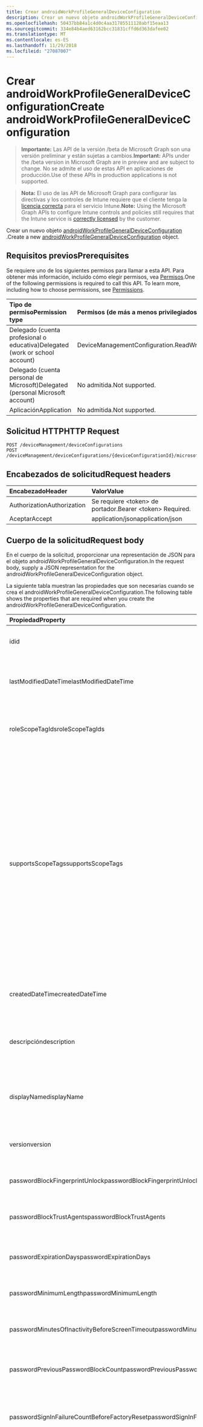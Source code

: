 ```yaml
---
title: Crear androidWorkProfileGeneralDeviceConfiguration
description: Crear un nuevo objeto androidWorkProfileGeneralDeviceConfiguration.
ms.openlocfilehash: 50437bb84a1c4d0c4aa31785511128abf15eaa13
ms.sourcegitcommit: 334e84b4aed63162bcc31831cffd6d363dafee02
ms.translationtype: MT
ms.contentlocale: es-ES
ms.lasthandoff: 11/29/2018
ms.locfileid: "27087007"
---
```

# <a name="create-androidworkprofilegeneraldeviceconfiguration"></a><span data-ttu-id="88ee2-103">Crear androidWorkProfileGeneralDeviceConfiguration</span><span class="sxs-lookup"><span data-stu-id="88ee2-103">Create androidWorkProfileGeneralDeviceConfiguration</span></span>

> <span data-ttu-id="88ee2-104">**Importante:** Las API de la versión /beta de Microsoft Graph son una versión preliminar y están sujetas a cambios.</span><span class="sxs-lookup"><span data-stu-id="88ee2-104">**Important:** APIs under the /beta version in Microsoft Graph are in preview and are subject to change.</span></span> <span data-ttu-id="88ee2-105">No se admite el uso de estas API en aplicaciones de producción.</span><span class="sxs-lookup"><span data-stu-id="88ee2-105">Use of these APIs in production applications is not supported.</span></span>

> <span data-ttu-id="88ee2-106">**Nota:** El uso de las API de Microsoft Graph para configurar las directivas y los controles de Intune requiere que el cliente tenga la [licencia correcta](https://go.microsoft.com/fwlink/?linkid=839381) para el servicio Intune.</span><span class="sxs-lookup"><span data-stu-id="88ee2-106">**Note:** Using the Microsoft Graph APIs to configure Intune controls and policies still requires that the Intune service is [correctly licensed](https://go.microsoft.com/fwlink/?linkid=839381) by the customer.</span></span>

<span data-ttu-id="88ee2-107">Crear un nuevo objeto [androidWorkProfileGeneralDeviceConfiguration](../resources/intune-deviceconfig-androidworkprofilegeneraldeviceconfiguration.md) .</span><span class="sxs-lookup"><span data-stu-id="88ee2-107">Create a new [androidWorkProfileGeneralDeviceConfiguration](../resources/intune-deviceconfig-androidworkprofilegeneraldeviceconfiguration.md) object.</span></span>
## <a name="prerequisites"></a><span data-ttu-id="88ee2-108">Requisitos previos</span><span class="sxs-lookup"><span data-stu-id="88ee2-108">Prerequisites</span></span>
<span data-ttu-id="88ee2-p102">Se requiere uno de los siguientes permisos para llamar a esta API. Para obtener más información, incluido cómo elegir permisos, vea [Permisos](/graph/permissions-reference).</span><span class="sxs-lookup"><span data-stu-id="88ee2-p102">One of the following permissions is required to call this API. To learn more, including how to choose permissions, see [Permissions](/graph/permissions-reference).</span></span>

|<span data-ttu-id="88ee2-111">Tipo de permiso</span><span class="sxs-lookup"><span data-stu-id="88ee2-111">Permission type</span></span>|<span data-ttu-id="88ee2-112">Permisos (de más a menos privilegiados)</span><span class="sxs-lookup"><span data-stu-id="88ee2-112">Permissions (from most to least privileged)</span></span>|
|:---|:---|
|<span data-ttu-id="88ee2-113">Delegado (cuenta profesional o educativa)</span><span class="sxs-lookup"><span data-stu-id="88ee2-113">Delegated (work or school account)</span></span>|<span data-ttu-id="88ee2-114">DeviceManagementConfiguration.ReadWrite.All</span><span class="sxs-lookup"><span data-stu-id="88ee2-114">DeviceManagementConfiguration.ReadWrite.All</span></span>|
|<span data-ttu-id="88ee2-115">Delegado (cuenta personal de Microsoft)</span><span class="sxs-lookup"><span data-stu-id="88ee2-115">Delegated (personal Microsoft account)</span></span>|<span data-ttu-id="88ee2-116">No admitida.</span><span class="sxs-lookup"><span data-stu-id="88ee2-116">Not supported.</span></span>|
|<span data-ttu-id="88ee2-117">Aplicación</span><span class="sxs-lookup"><span data-stu-id="88ee2-117">Application</span></span>|<span data-ttu-id="88ee2-118">No admitida.</span><span class="sxs-lookup"><span data-stu-id="88ee2-118">Not supported.</span></span>|

## <a name="http-request"></a><span data-ttu-id="88ee2-119">Solicitud HTTP</span><span class="sxs-lookup"><span data-stu-id="88ee2-119">HTTP Request</span></span>
<!-- {
  "blockType": "ignored"
}
-->
``` http
POST /deviceManagement/deviceConfigurations
POST /deviceManagement/deviceConfigurations/{deviceConfigurationId}/microsoft.graph.windowsDomainJoinConfiguration/networkAccessConfigurations
```

## <a name="request-headers"></a><span data-ttu-id="88ee2-120">Encabezados de solicitud</span><span class="sxs-lookup"><span data-stu-id="88ee2-120">Request headers</span></span>
|<span data-ttu-id="88ee2-121">Encabezado</span><span class="sxs-lookup"><span data-stu-id="88ee2-121">Header</span></span>|<span data-ttu-id="88ee2-122">Valor</span><span class="sxs-lookup"><span data-stu-id="88ee2-122">Value</span></span>|
|:---|:---|
|<span data-ttu-id="88ee2-123">Authorization</span><span class="sxs-lookup"><span data-stu-id="88ee2-123">Authorization</span></span>|<span data-ttu-id="88ee2-124">Se requiere &lt;token&gt; de portador.</span><span class="sxs-lookup"><span data-stu-id="88ee2-124">Bearer &lt;token&gt; Required.</span></span>|
|<span data-ttu-id="88ee2-125">Aceptar</span><span class="sxs-lookup"><span data-stu-id="88ee2-125">Accept</span></span>|<span data-ttu-id="88ee2-126">application/json</span><span class="sxs-lookup"><span data-stu-id="88ee2-126">application/json</span></span>|

## <a name="request-body"></a><span data-ttu-id="88ee2-127">Cuerpo de la solicitud</span><span class="sxs-lookup"><span data-stu-id="88ee2-127">Request body</span></span>
<span data-ttu-id="88ee2-128">En el cuerpo de la solicitud, proporcionar una representación de JSON para el objeto androidWorkProfileGeneralDeviceConfiguration.</span><span class="sxs-lookup"><span data-stu-id="88ee2-128">In the request body, supply a JSON representation for the androidWorkProfileGeneralDeviceConfiguration object.</span></span>

<span data-ttu-id="88ee2-129">La siguiente tabla muestran las propiedades que son necesarias cuando se crea el androidWorkProfileGeneralDeviceConfiguration.</span><span class="sxs-lookup"><span data-stu-id="88ee2-129">The following table shows the properties that are required when you create the androidWorkProfileGeneralDeviceConfiguration.</span></span>

|<span data-ttu-id="88ee2-130">Propiedad</span><span class="sxs-lookup"><span data-stu-id="88ee2-130">Property</span></span>|<span data-ttu-id="88ee2-131">Tipo</span><span class="sxs-lookup"><span data-stu-id="88ee2-131">Type</span></span>|<span data-ttu-id="88ee2-132">Descripción</span><span class="sxs-lookup"><span data-stu-id="88ee2-132">Description</span></span>|
|:---|:---|:---|
|<span data-ttu-id="88ee2-133">id</span><span class="sxs-lookup"><span data-stu-id="88ee2-133">id</span></span>|<span data-ttu-id="88ee2-134">String</span><span class="sxs-lookup"><span data-stu-id="88ee2-134">String</span></span>|<span data-ttu-id="88ee2-135">Clave de la entidad.</span><span class="sxs-lookup"><span data-stu-id="88ee2-135">Key of the entity.</span></span> <span data-ttu-id="88ee2-136">Heredado de [deviceConfiguration](../resources/intune-deviceconfig-deviceconfiguration.md)</span><span class="sxs-lookup"><span data-stu-id="88ee2-136">Inherited from [deviceConfiguration](../resources/intune-deviceconfig-deviceconfiguration.md)</span></span>|
|<span data-ttu-id="88ee2-137">lastModifiedDateTime</span><span class="sxs-lookup"><span data-stu-id="88ee2-137">lastModifiedDateTime</span></span>|<span data-ttu-id="88ee2-138">DateTimeOffset</span><span class="sxs-lookup"><span data-stu-id="88ee2-138">DateTimeOffset</span></span>|<span data-ttu-id="88ee2-139">Fecha y hora en la que se modificó el objeto por última vez.</span><span class="sxs-lookup"><span data-stu-id="88ee2-139">DateTime the object was last modified.</span></span> <span data-ttu-id="88ee2-140">Heredado de [deviceConfiguration](../resources/intune-deviceconfig-deviceconfiguration.md)</span><span class="sxs-lookup"><span data-stu-id="88ee2-140">Inherited from [deviceConfiguration](../resources/intune-deviceconfig-deviceconfiguration.md)</span></span>|
|<span data-ttu-id="88ee2-141">roleScopeTagIds</span><span class="sxs-lookup"><span data-stu-id="88ee2-141">roleScopeTagIds</span></span>|<span data-ttu-id="88ee2-142">Colección String</span><span class="sxs-lookup"><span data-stu-id="88ee2-142">String collection</span></span>|<span data-ttu-id="88ee2-143">Lista de etiquetas de ámbito para esta instancia de entidad.</span><span class="sxs-lookup"><span data-stu-id="88ee2-143">List of Scope Tags for this Entity instance.</span></span> <span data-ttu-id="88ee2-144">Heredado de [deviceConfiguration](../resources/intune-deviceconfig-deviceconfiguration.md)</span><span class="sxs-lookup"><span data-stu-id="88ee2-144">Inherited from [deviceConfiguration](../resources/intune-deviceconfig-deviceconfiguration.md)</span></span>|
|<span data-ttu-id="88ee2-145">supportsScopeTags</span><span class="sxs-lookup"><span data-stu-id="88ee2-145">supportsScopeTags</span></span>|<span data-ttu-id="88ee2-146">Booleano</span><span class="sxs-lookup"><span data-stu-id="88ee2-146">Boolean</span></span>|<span data-ttu-id="88ee2-147">Indica si la configuración del dispositivo subyacente admite la asignación de etiquetas de ámbito.</span><span class="sxs-lookup"><span data-stu-id="88ee2-147">Indicates whether or not the underlying Device Configuration supports the assignment of scope tags.</span></span> <span data-ttu-id="88ee2-148">No se permite la asignación a la propiedad ScopeTags cuando este valor es false y entidades no estará visibles para los usuarios con ámbito.</span><span class="sxs-lookup"><span data-stu-id="88ee2-148">Assigning to the ScopeTags property is not allowed when this value is false and entities will not be visible to scoped users.</span></span> <span data-ttu-id="88ee2-149">Esto se produce para las directivas de heredado creadas en Silverlight y se puede resolver por eliminar y volver a crear la directiva en el Portal de Azure.</span><span class="sxs-lookup"><span data-stu-id="88ee2-149">This occurs for Legacy policies created in Silverlight and can be resolved by deleting and recreating the policy in the Azure Portal.</span></span> <span data-ttu-id="88ee2-150">Esta propiedad es de sólo lectura.</span><span class="sxs-lookup"><span data-stu-id="88ee2-150">This property is read-only.</span></span> <span data-ttu-id="88ee2-151">Heredado de [deviceConfiguration](../resources/intune-deviceconfig-deviceconfiguration.md)</span><span class="sxs-lookup"><span data-stu-id="88ee2-151">Inherited from [deviceConfiguration](../resources/intune-deviceconfig-deviceconfiguration.md)</span></span>|
|<span data-ttu-id="88ee2-152">createdDateTime</span><span class="sxs-lookup"><span data-stu-id="88ee2-152">createdDateTime</span></span>|<span data-ttu-id="88ee2-153">DateTimeOffset</span><span class="sxs-lookup"><span data-stu-id="88ee2-153">DateTimeOffset</span></span>|<span data-ttu-id="88ee2-154">Fecha y hora en la que se creó el objeto.</span><span class="sxs-lookup"><span data-stu-id="88ee2-154">DateTime the object was created.</span></span> <span data-ttu-id="88ee2-155">Heredado de [deviceConfiguration](../resources/intune-deviceconfig-deviceconfiguration.md)</span><span class="sxs-lookup"><span data-stu-id="88ee2-155">Inherited from [deviceConfiguration](../resources/intune-deviceconfig-deviceconfiguration.md)</span></span>|
|<span data-ttu-id="88ee2-156">descripción</span><span class="sxs-lookup"><span data-stu-id="88ee2-156">description</span></span>|<span data-ttu-id="88ee2-157">String</span><span class="sxs-lookup"><span data-stu-id="88ee2-157">String</span></span>|<span data-ttu-id="88ee2-158">Descripción proporcionada por el administrador de la configuración del dispositivo.</span><span class="sxs-lookup"><span data-stu-id="88ee2-158">Admin provided description of the Device Configuration.</span></span> <span data-ttu-id="88ee2-159">Heredado de [deviceConfiguration](../resources/intune-deviceconfig-deviceconfiguration.md)</span><span class="sxs-lookup"><span data-stu-id="88ee2-159">Inherited from [deviceConfiguration](../resources/intune-deviceconfig-deviceconfiguration.md)</span></span>|
|<span data-ttu-id="88ee2-160">displayName</span><span class="sxs-lookup"><span data-stu-id="88ee2-160">displayName</span></span>|<span data-ttu-id="88ee2-161">String</span><span class="sxs-lookup"><span data-stu-id="88ee2-161">String</span></span>|<span data-ttu-id="88ee2-162">Nombre proporcionado por el administrador de la configuración del dispositivo.</span><span class="sxs-lookup"><span data-stu-id="88ee2-162">Admin provided name of the device configuration.</span></span> <span data-ttu-id="88ee2-163">Heredado de [deviceConfiguration](../resources/intune-deviceconfig-deviceconfiguration.md)</span><span class="sxs-lookup"><span data-stu-id="88ee2-163">Inherited from [deviceConfiguration](../resources/intune-deviceconfig-deviceconfiguration.md)</span></span>|
|<span data-ttu-id="88ee2-164">version</span><span class="sxs-lookup"><span data-stu-id="88ee2-164">version</span></span>|<span data-ttu-id="88ee2-165">Int32</span><span class="sxs-lookup"><span data-stu-id="88ee2-165">Int32</span></span>|<span data-ttu-id="88ee2-166">Versión de la configuración del dispositivo.</span><span class="sxs-lookup"><span data-stu-id="88ee2-166">Version of the device configuration.</span></span> <span data-ttu-id="88ee2-167">Heredado de [deviceConfiguration](../resources/intune-deviceconfig-deviceconfiguration.md)</span><span class="sxs-lookup"><span data-stu-id="88ee2-167">Inherited from [deviceConfiguration](../resources/intune-deviceconfig-deviceconfiguration.md)</span></span>|
|<span data-ttu-id="88ee2-168">passwordBlockFingerprintUnlock</span><span class="sxs-lookup"><span data-stu-id="88ee2-168">passwordBlockFingerprintUnlock</span></span>|<span data-ttu-id="88ee2-169">Booleano</span><span class="sxs-lookup"><span data-stu-id="88ee2-169">Boolean</span></span>|<span data-ttu-id="88ee2-170">Indica si se va a impedir el desbloqueo por huella dactilar.</span><span class="sxs-lookup"><span data-stu-id="88ee2-170">Indicates whether or not to block fingerprint unlock.</span></span>|
|<span data-ttu-id="88ee2-171">passwordBlockTrustAgents</span><span class="sxs-lookup"><span data-stu-id="88ee2-171">passwordBlockTrustAgents</span></span>|<span data-ttu-id="88ee2-172">Booleano</span><span class="sxs-lookup"><span data-stu-id="88ee2-172">Boolean</span></span>|<span data-ttu-id="88ee2-173">Indica si se van a bloquear Smart Lock y otros agentes de confianza.</span><span class="sxs-lookup"><span data-stu-id="88ee2-173">Indicates whether or not to block Smart Lock and other trust agents.</span></span>|
|<span data-ttu-id="88ee2-174">passwordExpirationDays</span><span class="sxs-lookup"><span data-stu-id="88ee2-174">passwordExpirationDays</span></span>|<span data-ttu-id="88ee2-175">Int32</span><span class="sxs-lookup"><span data-stu-id="88ee2-175">Int32</span></span>|<span data-ttu-id="88ee2-176">Número de días antes de que expire la contraseña.</span><span class="sxs-lookup"><span data-stu-id="88ee2-176">Number of days before the password expires.</span></span> <span data-ttu-id="88ee2-177">Valores válidos de 1 a 365</span><span class="sxs-lookup"><span data-stu-id="88ee2-177">Valid values 1 to 365</span></span>|
|<span data-ttu-id="88ee2-178">passwordMinimumLength</span><span class="sxs-lookup"><span data-stu-id="88ee2-178">passwordMinimumLength</span></span>|<span data-ttu-id="88ee2-179">Int32</span><span class="sxs-lookup"><span data-stu-id="88ee2-179">Int32</span></span>|<span data-ttu-id="88ee2-180">Longitud mínima de las contraseñas.</span><span class="sxs-lookup"><span data-stu-id="88ee2-180">Minimum length of passwords.</span></span> <span data-ttu-id="88ee2-181">Valores válidos de 4 a 16</span><span class="sxs-lookup"><span data-stu-id="88ee2-181">Valid values 4 to 16</span></span>|
|<span data-ttu-id="88ee2-182">passwordMinutesOfInactivityBeforeScreenTimeout</span><span class="sxs-lookup"><span data-stu-id="88ee2-182">passwordMinutesOfInactivityBeforeScreenTimeout</span></span>|<span data-ttu-id="88ee2-183">Int32</span><span class="sxs-lookup"><span data-stu-id="88ee2-183">Int32</span></span>|<span data-ttu-id="88ee2-184">Minutos de inactividad antes de que se agote el tiempo de espera de la pantalla.</span><span class="sxs-lookup"><span data-stu-id="88ee2-184">Minutes of inactivity before the screen times out.</span></span>|
|<span data-ttu-id="88ee2-185">passwordPreviousPasswordBlockCount</span><span class="sxs-lookup"><span data-stu-id="88ee2-185">passwordPreviousPasswordBlockCount</span></span>|<span data-ttu-id="88ee2-186">Int32</span><span class="sxs-lookup"><span data-stu-id="88ee2-186">Int32</span></span>|<span data-ttu-id="88ee2-187">Número de contraseñas anteriores que bloquear.</span><span class="sxs-lookup"><span data-stu-id="88ee2-187">Number of previous passwords to block.</span></span> <span data-ttu-id="88ee2-188">Valores válidos de 0 a 24</span><span class="sxs-lookup"><span data-stu-id="88ee2-188">Valid values 0 to 24</span></span>|
|<span data-ttu-id="88ee2-189">passwordSignInFailureCountBeforeFactoryReset</span><span class="sxs-lookup"><span data-stu-id="88ee2-189">passwordSignInFailureCountBeforeFactoryReset</span></span>|<span data-ttu-id="88ee2-190">Int32</span><span class="sxs-lookup"><span data-stu-id="88ee2-190">Int32</span></span>|<span data-ttu-id="88ee2-191">Número de errores de inicio de sesión permitidos antes del restablecimiento de fábrica.</span><span class="sxs-lookup"><span data-stu-id="88ee2-191">Number of sign in failures allowed before factory reset.</span></span> <span data-ttu-id="88ee2-192">Valores válidos de 4 a 11</span><span class="sxs-lookup"><span data-stu-id="88ee2-192">Valid values 4 to 11</span></span>|
|<span data-ttu-id="88ee2-193">passwordRequiredType</span><span class="sxs-lookup"><span data-stu-id="88ee2-193">passwordRequiredType</span></span>|[<span data-ttu-id="88ee2-194">androidWorkProfileRequiredPasswordType</span><span class="sxs-lookup"><span data-stu-id="88ee2-194">androidWorkProfileRequiredPasswordType</span></span>](../resources/intune-deviceconfig-androidworkprofilerequiredpasswordtype.md)|<span data-ttu-id="88ee2-195">Tipo de contraseña que es necesario.</span><span class="sxs-lookup"><span data-stu-id="88ee2-195">Type of password that is required.</span></span> <span data-ttu-id="88ee2-196">Los valores posibles son: `deviceDefault`, `lowSecurityBiometric`, `required`, `atLeastNumeric`, `numericComplex`, `atLeastAlphabetic`, `atLeastAlphanumeric` y `alphanumericWithSymbols`.</span><span class="sxs-lookup"><span data-stu-id="88ee2-196">Possible values are: `deviceDefault`, `lowSecurityBiometric`, `required`, `atLeastNumeric`, `numericComplex`, `atLeastAlphabetic`, `atLeastAlphanumeric`, `alphanumericWithSymbols`.</span></span>|
|<span data-ttu-id="88ee2-197">workProfileDataSharingType</span><span class="sxs-lookup"><span data-stu-id="88ee2-197">workProfileDataSharingType</span></span>|[<span data-ttu-id="88ee2-198">androidWorkProfileCrossProfileDataSharingType</span><span class="sxs-lookup"><span data-stu-id="88ee2-198">androidWorkProfileCrossProfileDataSharingType</span></span>](../resources/intune-deviceconfig-androidworkprofilecrossprofiledatasharingtype.md)|<span data-ttu-id="88ee2-199">Tipo de datos de uso compartido está permitido.</span><span class="sxs-lookup"><span data-stu-id="88ee2-199">Type of data sharing that is allowed.</span></span> <span data-ttu-id="88ee2-200">Los valores posibles son: `deviceDefault`, `preventAny`, `allowPersonalToWork` y `noRestrictions`.</span><span class="sxs-lookup"><span data-stu-id="88ee2-200">Possible values are: `deviceDefault`, `preventAny`, `allowPersonalToWork`, `noRestrictions`.</span></span>|
|<span data-ttu-id="88ee2-201">workProfileBlockNotificationsWhileDeviceLocked</span><span class="sxs-lookup"><span data-stu-id="88ee2-201">workProfileBlockNotificationsWhileDeviceLocked</span></span>|<span data-ttu-id="88ee2-202">Booleano</span><span class="sxs-lookup"><span data-stu-id="88ee2-202">Boolean</span></span>|<span data-ttu-id="88ee2-203">Indica si se deben bloquear las notificaciones al dispositivo bloqueado.</span><span class="sxs-lookup"><span data-stu-id="88ee2-203">Indicates whether or not to block notifications while device locked.</span></span>|
|<span data-ttu-id="88ee2-204">workProfileBlockAddingAccounts</span><span class="sxs-lookup"><span data-stu-id="88ee2-204">workProfileBlockAddingAccounts</span></span>|<span data-ttu-id="88ee2-205">Booleano</span><span class="sxs-lookup"><span data-stu-id="88ee2-205">Boolean</span></span>|<span data-ttu-id="88ee2-206">Impedir que los usuarios agregar o quitar cuentas en el perfil de trabajo.</span><span class="sxs-lookup"><span data-stu-id="88ee2-206">Block users from adding/removing accounts in work profile.</span></span>|
|<span data-ttu-id="88ee2-207">workProfileBluetoothEnableContactSharing</span><span class="sxs-lookup"><span data-stu-id="88ee2-207">workProfileBluetoothEnableContactSharing</span></span>|<span data-ttu-id="88ee2-208">Booleano</span><span class="sxs-lookup"><span data-stu-id="88ee2-208">Boolean</span></span>|<span data-ttu-id="88ee2-209">Permitir que los dispositivos bluetooth tener acceso a los contactos de la empresa.</span><span class="sxs-lookup"><span data-stu-id="88ee2-209">Allow bluetooth devices to access enterprise contacts.</span></span>|
|<span data-ttu-id="88ee2-210">workProfileBlockScreenCapture</span><span class="sxs-lookup"><span data-stu-id="88ee2-210">workProfileBlockScreenCapture</span></span>|<span data-ttu-id="88ee2-211">Booleano</span><span class="sxs-lookup"><span data-stu-id="88ee2-211">Boolean</span></span>|<span data-ttu-id="88ee2-212">Captura de pantalla de bloque en el perfil de trabajo.</span><span class="sxs-lookup"><span data-stu-id="88ee2-212">Block screen capture in work profile.</span></span>|
|<span data-ttu-id="88ee2-213">workProfileBlockCrossProfileCallerId</span><span class="sxs-lookup"><span data-stu-id="88ee2-213">workProfileBlockCrossProfileCallerId</span></span>|<span data-ttu-id="88ee2-214">Booleano</span><span class="sxs-lookup"><span data-stu-id="88ee2-214">Boolean</span></span>|<span data-ttu-id="88ee2-215">Identificador de autor de la llamada de perfil bloque para mostrar trabajo en perfil personal.</span><span class="sxs-lookup"><span data-stu-id="88ee2-215">Block display work profile caller ID in personal profile.</span></span>|
|<span data-ttu-id="88ee2-216">workProfileBlockCamera</span><span class="sxs-lookup"><span data-stu-id="88ee2-216">workProfileBlockCamera</span></span>|<span data-ttu-id="88ee2-217">Booleano</span><span class="sxs-lookup"><span data-stu-id="88ee2-217">Boolean</span></span>|<span data-ttu-id="88ee2-218">Cámara de perfil de trabajo de bloque.</span><span class="sxs-lookup"><span data-stu-id="88ee2-218">Block work profile camera.</span></span>|
|<span data-ttu-id="88ee2-219">workProfileBlockCrossProfileContactsSearch</span><span class="sxs-lookup"><span data-stu-id="88ee2-219">workProfileBlockCrossProfileContactsSearch</span></span>|<span data-ttu-id="88ee2-220">Booleano</span><span class="sxs-lookup"><span data-stu-id="88ee2-220">Boolean</span></span>|<span data-ttu-id="88ee2-221">Disponibilidad de los contactos del perfil de trabajo bloque en perfil personal.</span><span class="sxs-lookup"><span data-stu-id="88ee2-221">Block work profile contacts availability in personal profile.</span></span>|
|<span data-ttu-id="88ee2-222">workProfileBlockCrossProfileCopyPaste</span><span class="sxs-lookup"><span data-stu-id="88ee2-222">workProfileBlockCrossProfileCopyPaste</span></span>|<span data-ttu-id="88ee2-223">Booleano</span><span class="sxs-lookup"><span data-stu-id="88ee2-223">Boolean</span></span>|<span data-ttu-id="88ee2-224">Valor booleano que indica si la opción no permitir la entre perfil copiado y pegado está habilitado.</span><span class="sxs-lookup"><span data-stu-id="88ee2-224">Boolean that indicates if the setting disallow cross profile copy/paste is enabled.</span></span>|
|<span data-ttu-id="88ee2-225">workProfileDefaultAppPermissionPolicy</span><span class="sxs-lookup"><span data-stu-id="88ee2-225">workProfileDefaultAppPermissionPolicy</span></span>|[<span data-ttu-id="88ee2-226">androidWorkProfileDefaultAppPermissionPolicyType</span><span class="sxs-lookup"><span data-stu-id="88ee2-226">androidWorkProfileDefaultAppPermissionPolicyType</span></span>](../resources/intune-deviceconfig-androidworkprofiledefaultapppermissionpolicytype.md)|<span data-ttu-id="88ee2-227">Tipo de contraseña que es necesario.</span><span class="sxs-lookup"><span data-stu-id="88ee2-227">Type of password that is required.</span></span> <span data-ttu-id="88ee2-228">Los valores posibles son: `deviceDefault`, `prompt`, `autoGrant` y `autoDeny`.</span><span class="sxs-lookup"><span data-stu-id="88ee2-228">Possible values are: `deviceDefault`, `prompt`, `autoGrant`, `autoDeny`.</span></span>|
|<span data-ttu-id="88ee2-229">workProfilePasswordBlockFingerprintUnlock</span><span class="sxs-lookup"><span data-stu-id="88ee2-229">workProfilePasswordBlockFingerprintUnlock</span></span>|<span data-ttu-id="88ee2-230">Booleano</span><span class="sxs-lookup"><span data-stu-id="88ee2-230">Boolean</span></span>|<span data-ttu-id="88ee2-231">Indica si se deben bloquear la huella digital de desbloqueo para el perfil de trabajo.</span><span class="sxs-lookup"><span data-stu-id="88ee2-231">Indicates whether or not to block fingerprint unlock for work profile.</span></span>|
|<span data-ttu-id="88ee2-232">workProfilePasswordBlockTrustAgents</span><span class="sxs-lookup"><span data-stu-id="88ee2-232">workProfilePasswordBlockTrustAgents</span></span>|<span data-ttu-id="88ee2-233">Booleano</span><span class="sxs-lookup"><span data-stu-id="88ee2-233">Boolean</span></span>|<span data-ttu-id="88ee2-234">Indica si se deben bloquear bloqueo inteligentes y otros agentes de confianza para el perfil de trabajo.</span><span class="sxs-lookup"><span data-stu-id="88ee2-234">Indicates whether or not to block Smart Lock and other trust agents for work profile.</span></span>|
|<span data-ttu-id="88ee2-235">workProfilePasswordExpirationDays</span><span class="sxs-lookup"><span data-stu-id="88ee2-235">workProfilePasswordExpirationDays</span></span>|<span data-ttu-id="88ee2-236">Int32</span><span class="sxs-lookup"><span data-stu-id="88ee2-236">Int32</span></span>|<span data-ttu-id="88ee2-237">Expira el número de días antes de la contraseña de perfil de trabajo.</span><span class="sxs-lookup"><span data-stu-id="88ee2-237">Number of days before the work profile password expires.</span></span> <span data-ttu-id="88ee2-238">Valores válidos de 1 a 365</span><span class="sxs-lookup"><span data-stu-id="88ee2-238">Valid values 1 to 365</span></span>|
|<span data-ttu-id="88ee2-239">workProfilePasswordMinimumLength</span><span class="sxs-lookup"><span data-stu-id="88ee2-239">workProfilePasswordMinimumLength</span></span>|<span data-ttu-id="88ee2-240">Int32</span><span class="sxs-lookup"><span data-stu-id="88ee2-240">Int32</span></span>|<span data-ttu-id="88ee2-241">Longitud mínima de contraseña de perfil de trabajo.</span><span class="sxs-lookup"><span data-stu-id="88ee2-241">Minimum length of work profile password.</span></span> <span data-ttu-id="88ee2-242">Valores válidos de 4 a 16</span><span class="sxs-lookup"><span data-stu-id="88ee2-242">Valid values 4 to 16</span></span>|
|<span data-ttu-id="88ee2-243">workProfilePasswordMinNumericCharacters</span><span class="sxs-lookup"><span data-stu-id="88ee2-243">workProfilePasswordMinNumericCharacters</span></span>|<span data-ttu-id="88ee2-244">Int32</span><span class="sxs-lookup"><span data-stu-id="88ee2-244">Int32</span></span>|<span data-ttu-id="88ee2-245">Nº mínimo de caracteres numéricos que requiere en contraseña de perfil de trabajo.</span><span class="sxs-lookup"><span data-stu-id="88ee2-245">Minimum # of numeric characters required in work profile password.</span></span> <span data-ttu-id="88ee2-246">Valores válidos de 1 a 10</span><span class="sxs-lookup"><span data-stu-id="88ee2-246">Valid values 1 to 10</span></span>|
|<span data-ttu-id="88ee2-247">workProfilePasswordMinNonLetterCharacters</span><span class="sxs-lookup"><span data-stu-id="88ee2-247">workProfilePasswordMinNonLetterCharacters</span></span>|<span data-ttu-id="88ee2-248">Int32</span><span class="sxs-lookup"><span data-stu-id="88ee2-248">Int32</span></span>|<span data-ttu-id="88ee2-249">Nº mínimo de caracteres que no sea una letra requeridas contraseña de perfil de trabajo.</span><span class="sxs-lookup"><span data-stu-id="88ee2-249">Minimum # of non-letter characters required in work profile password.</span></span> <span data-ttu-id="88ee2-250">Valores válidos de 1 a 10</span><span class="sxs-lookup"><span data-stu-id="88ee2-250">Valid values 1 to 10</span></span>|
|<span data-ttu-id="88ee2-251">workProfilePasswordMinLetterCharacters</span><span class="sxs-lookup"><span data-stu-id="88ee2-251">workProfilePasswordMinLetterCharacters</span></span>|<span data-ttu-id="88ee2-252">Int32</span><span class="sxs-lookup"><span data-stu-id="88ee2-252">Int32</span></span>|<span data-ttu-id="88ee2-253">Nº mínimo de caracteres de letra requeridas contraseña de perfil de trabajo.</span><span class="sxs-lookup"><span data-stu-id="88ee2-253">Minimum # of letter characters required in work profile password.</span></span> <span data-ttu-id="88ee2-254">Valores válidos de 1 a 10</span><span class="sxs-lookup"><span data-stu-id="88ee2-254">Valid values 1 to 10</span></span>|
|<span data-ttu-id="88ee2-255">workProfilePasswordMinLowerCaseCharacters</span><span class="sxs-lookup"><span data-stu-id="88ee2-255">workProfilePasswordMinLowerCaseCharacters</span></span>|<span data-ttu-id="88ee2-256">Int32</span><span class="sxs-lookup"><span data-stu-id="88ee2-256">Int32</span></span>|<span data-ttu-id="88ee2-257">Nº mínimo de caracteres minúsculas requeridas contraseña de perfil de trabajo.</span><span class="sxs-lookup"><span data-stu-id="88ee2-257">Minimum # of lower-case characters required in work profile password.</span></span> <span data-ttu-id="88ee2-258">Valores válidos de 1 a 10</span><span class="sxs-lookup"><span data-stu-id="88ee2-258">Valid values 1 to 10</span></span>|
|<span data-ttu-id="88ee2-259">workProfilePasswordMinUpperCaseCharacters</span><span class="sxs-lookup"><span data-stu-id="88ee2-259">workProfilePasswordMinUpperCaseCharacters</span></span>|<span data-ttu-id="88ee2-260">Int32</span><span class="sxs-lookup"><span data-stu-id="88ee2-260">Int32</span></span>|<span data-ttu-id="88ee2-261">Nº mínimo de caracteres en mayúsculas requeridas contraseña de perfil de trabajo.</span><span class="sxs-lookup"><span data-stu-id="88ee2-261">Minimum # of upper-case characters required in work profile password.</span></span> <span data-ttu-id="88ee2-262">Valores válidos de 1 a 10</span><span class="sxs-lookup"><span data-stu-id="88ee2-262">Valid values 1 to 10</span></span>|
|<span data-ttu-id="88ee2-263">workProfilePasswordMinSymbolCharacters</span><span class="sxs-lookup"><span data-stu-id="88ee2-263">workProfilePasswordMinSymbolCharacters</span></span>|<span data-ttu-id="88ee2-264">Int32</span><span class="sxs-lookup"><span data-stu-id="88ee2-264">Int32</span></span>|<span data-ttu-id="88ee2-265">Nº mínimo de símbolos requeridas contraseña de perfil de trabajo.</span><span class="sxs-lookup"><span data-stu-id="88ee2-265">Minimum # of symbols required in work profile password.</span></span> <span data-ttu-id="88ee2-266">Valores válidos de 1 a 10</span><span class="sxs-lookup"><span data-stu-id="88ee2-266">Valid values 1 to 10</span></span>|
|<span data-ttu-id="88ee2-267">workProfilePasswordMinutesOfInactivityBeforeScreenTimeout</span><span class="sxs-lookup"><span data-stu-id="88ee2-267">workProfilePasswordMinutesOfInactivityBeforeScreenTimeout</span></span>|<span data-ttu-id="88ee2-268">Int32</span><span class="sxs-lookup"><span data-stu-id="88ee2-268">Int32</span></span>|<span data-ttu-id="88ee2-269">Minutos de inactividad antes de que se agote el tiempo de espera de la pantalla.</span><span class="sxs-lookup"><span data-stu-id="88ee2-269">Minutes of inactivity before the screen times out.</span></span>|
|<span data-ttu-id="88ee2-270">workProfilePasswordPreviousPasswordBlockCount</span><span class="sxs-lookup"><span data-stu-id="88ee2-270">workProfilePasswordPreviousPasswordBlockCount</span></span>|<span data-ttu-id="88ee2-271">Int32</span><span class="sxs-lookup"><span data-stu-id="88ee2-271">Int32</span></span>|<span data-ttu-id="88ee2-272">Número de contraseñas de perfil de trabajo anterior a bloquear.</span><span class="sxs-lookup"><span data-stu-id="88ee2-272">Number of previous work profile passwords to block.</span></span> <span data-ttu-id="88ee2-273">Valores válidos de 0 a 24</span><span class="sxs-lookup"><span data-stu-id="88ee2-273">Valid values 0 to 24</span></span>|
|<span data-ttu-id="88ee2-274">workProfilePasswordSignInFailureCountBeforeFactoryReset</span><span class="sxs-lookup"><span data-stu-id="88ee2-274">workProfilePasswordSignInFailureCountBeforeFactoryReset</span></span>|<span data-ttu-id="88ee2-275">Int32</span><span class="sxs-lookup"><span data-stu-id="88ee2-275">Int32</span></span>|<span data-ttu-id="88ee2-276">Número de errores permitidos antes de que se ha quitado el perfil de trabajo y todos los datos corporativos eliminados de inicio de sesión.</span><span class="sxs-lookup"><span data-stu-id="88ee2-276">Number of sign in failures allowed before work profile is removed and all corporate data deleted.</span></span> <span data-ttu-id="88ee2-277">Valores válidos de 4 a 11</span><span class="sxs-lookup"><span data-stu-id="88ee2-277">Valid values 4 to 11</span></span>|
|<span data-ttu-id="88ee2-278">workProfilePasswordRequiredType</span><span class="sxs-lookup"><span data-stu-id="88ee2-278">workProfilePasswordRequiredType</span></span>|[<span data-ttu-id="88ee2-279">androidWorkProfileRequiredPasswordType</span><span class="sxs-lookup"><span data-stu-id="88ee2-279">androidWorkProfileRequiredPasswordType</span></span>](../resources/intune-deviceconfig-androidworkprofilerequiredpasswordtype.md)|<span data-ttu-id="88ee2-280">Tipo de contraseña de perfil de trabajo que se requiere.</span><span class="sxs-lookup"><span data-stu-id="88ee2-280">Type of work profile password that is required.</span></span> <span data-ttu-id="88ee2-281">Los valores posibles son: `deviceDefault`, `lowSecurityBiometric`, `required`, `atLeastNumeric`, `numericComplex`, `atLeastAlphabetic`, `atLeastAlphanumeric` y `alphanumericWithSymbols`.</span><span class="sxs-lookup"><span data-stu-id="88ee2-281">Possible values are: `deviceDefault`, `lowSecurityBiometric`, `required`, `atLeastNumeric`, `numericComplex`, `atLeastAlphabetic`, `atLeastAlphanumeric`, `alphanumericWithSymbols`.</span></span>|
|<span data-ttu-id="88ee2-282">workProfileRequirePassword</span><span class="sxs-lookup"><span data-stu-id="88ee2-282">workProfileRequirePassword</span></span>|<span data-ttu-id="88ee2-283">Booleano</span><span class="sxs-lookup"><span data-stu-id="88ee2-283">Boolean</span></span>|<span data-ttu-id="88ee2-284">Se requiere contraseña o no para el perfil de trabajo</span><span class="sxs-lookup"><span data-stu-id="88ee2-284">Password is required or not for work profile</span></span>|
|<span data-ttu-id="88ee2-285">securityRequireVerifyApps</span><span class="sxs-lookup"><span data-stu-id="88ee2-285">securityRequireVerifyApps</span></span>|<span data-ttu-id="88ee2-286">Booleano</span><span class="sxs-lookup"><span data-stu-id="88ee2-286">Boolean</span></span>|<span data-ttu-id="88ee2-287">Exigir que la característica Verificar aplicaciones de Android esté activada.</span><span class="sxs-lookup"><span data-stu-id="88ee2-287">Require the Android Verify apps feature is turned on.</span></span>|
|<span data-ttu-id="88ee2-288">vpnAlwaysOnPackageIdentifier</span><span class="sxs-lookup"><span data-stu-id="88ee2-288">vpnAlwaysOnPackageIdentifier</span></span>|<span data-ttu-id="88ee2-289">String</span><span class="sxs-lookup"><span data-stu-id="88ee2-289">String</span></span>|<span data-ttu-id="88ee2-290">Habilitar el modo de bloqueo para siempre en VPN.</span><span class="sxs-lookup"><span data-stu-id="88ee2-290">Enable lockdown mode for always-on VPN.</span></span>|
|<span data-ttu-id="88ee2-291">vpnEnableAlwaysOnLockdownMode</span><span class="sxs-lookup"><span data-stu-id="88ee2-291">vpnEnableAlwaysOnLockdownMode</span></span>|<span data-ttu-id="88ee2-292">Booleano</span><span class="sxs-lookup"><span data-stu-id="88ee2-292">Boolean</span></span>|<span data-ttu-id="88ee2-293">Habilitar el modo de bloqueo para siempre en VPN.</span><span class="sxs-lookup"><span data-stu-id="88ee2-293">Enable lockdown mode for always-on VPN.</span></span>|



## <a name="response"></a><span data-ttu-id="88ee2-294">Respuesta</span><span class="sxs-lookup"><span data-stu-id="88ee2-294">Response</span></span>
<span data-ttu-id="88ee2-295">Si tiene éxito, este método devuelve una `201 Created` código de respuesta y un objeto [androidWorkProfileGeneralDeviceConfiguration](../resources/intune-deviceconfig-androidworkprofilegeneraldeviceconfiguration.md) en el cuerpo de la respuesta.</span><span class="sxs-lookup"><span data-stu-id="88ee2-295">If successful, this method returns a `201 Created` response code and a [androidWorkProfileGeneralDeviceConfiguration](../resources/intune-deviceconfig-androidworkprofilegeneraldeviceconfiguration.md) object in the response body.</span></span>

## <a name="example"></a><span data-ttu-id="88ee2-296">Ejemplo</span><span class="sxs-lookup"><span data-stu-id="88ee2-296">Example</span></span>
### <a name="request"></a><span data-ttu-id="88ee2-297">Solicitud</span><span class="sxs-lookup"><span data-stu-id="88ee2-297">Request</span></span>
<span data-ttu-id="88ee2-298">Aquí tiene un ejemplo de la solicitud.</span><span class="sxs-lookup"><span data-stu-id="88ee2-298">Here is an example of the request.</span></span>
``` http
POST https://graph.microsoft.com/beta/deviceManagement/deviceConfigurations
Content-type: application/json
Content-length: 2106

{
  "@odata.type": "#microsoft.graph.androidWorkProfileGeneralDeviceConfiguration",
  "lastModifiedDateTime": "2017-01-01T00:00:35.1329464-08:00",
  "roleScopeTagIds": [
    "Role Scope Tag Ids value"
  ],
  "supportsScopeTags": true,
  "description": "Description value",
  "displayName": "Display Name value",
  "version": 7,
  "passwordBlockFingerprintUnlock": true,
  "passwordBlockTrustAgents": true,
  "passwordExpirationDays": 6,
  "passwordMinimumLength": 5,
  "passwordMinutesOfInactivityBeforeScreenTimeout": 14,
  "passwordPreviousPasswordBlockCount": 2,
  "passwordSignInFailureCountBeforeFactoryReset": 12,
  "passwordRequiredType": "lowSecurityBiometric",
  "workProfileDataSharingType": "preventAny",
  "workProfileBlockNotificationsWhileDeviceLocked": true,
  "workProfileBlockAddingAccounts": true,
  "workProfileBluetoothEnableContactSharing": true,
  "workProfileBlockScreenCapture": true,
  "workProfileBlockCrossProfileCallerId": true,
  "workProfileBlockCamera": true,
  "workProfileBlockCrossProfileContactsSearch": true,
  "workProfileBlockCrossProfileCopyPaste": true,
  "workProfileDefaultAppPermissionPolicy": "prompt",
  "workProfilePasswordBlockFingerprintUnlock": true,
  "workProfilePasswordBlockTrustAgents": true,
  "workProfilePasswordExpirationDays": 1,
  "workProfilePasswordMinimumLength": 0,
  "workProfilePasswordMinNumericCharacters": 7,
  "workProfilePasswordMinNonLetterCharacters": 9,
  "workProfilePasswordMinLetterCharacters": 6,
  "workProfilePasswordMinLowerCaseCharacters": 9,
  "workProfilePasswordMinUpperCaseCharacters": 9,
  "workProfilePasswordMinSymbolCharacters": 6,
  "workProfilePasswordMinutesOfInactivityBeforeScreenTimeout": 9,
  "workProfilePasswordPreviousPasswordBlockCount": 13,
  "workProfilePasswordSignInFailureCountBeforeFactoryReset": 7,
  "workProfilePasswordRequiredType": "lowSecurityBiometric",
  "workProfileRequirePassword": true,
  "securityRequireVerifyApps": true,
  "vpnAlwaysOnPackageIdentifier": "Vpn Always On Package Identifier value",
  "vpnEnableAlwaysOnLockdownMode": true
}
```

### <a name="response"></a><span data-ttu-id="88ee2-299">Respuesta</span><span class="sxs-lookup"><span data-stu-id="88ee2-299">Response</span></span>
<span data-ttu-id="88ee2-p129">Aquí tiene un ejemplo de la respuesta. Nota: Puede que el objeto de respuesta que aparece aquí se trunque para abreviar. Todas las propiedades se devolverán de una llamada real.</span><span class="sxs-lookup"><span data-stu-id="88ee2-p129">Here is an example of the response. Note: The response object shown here may be truncated for brevity. All of the properties will be returned from an actual call.</span></span>
``` http
HTTP/1.1 201 Created
Content-Type: application/json
Content-Length: 2214

{
  "@odata.type": "#microsoft.graph.androidWorkProfileGeneralDeviceConfiguration",
  "id": "6decda7e-da7e-6dec-7eda-ec6d7edaec6d",
  "lastModifiedDateTime": "2017-01-01T00:00:35.1329464-08:00",
  "roleScopeTagIds": [
    "Role Scope Tag Ids value"
  ],
  "supportsScopeTags": true,
  "createdDateTime": "2017-01-01T00:02:43.5775965-08:00",
  "description": "Description value",
  "displayName": "Display Name value",
  "version": 7,
  "passwordBlockFingerprintUnlock": true,
  "passwordBlockTrustAgents": true,
  "passwordExpirationDays": 6,
  "passwordMinimumLength": 5,
  "passwordMinutesOfInactivityBeforeScreenTimeout": 14,
  "passwordPreviousPasswordBlockCount": 2,
  "passwordSignInFailureCountBeforeFactoryReset": 12,
  "passwordRequiredType": "lowSecurityBiometric",
  "workProfileDataSharingType": "preventAny",
  "workProfileBlockNotificationsWhileDeviceLocked": true,
  "workProfileBlockAddingAccounts": true,
  "workProfileBluetoothEnableContactSharing": true,
  "workProfileBlockScreenCapture": true,
  "workProfileBlockCrossProfileCallerId": true,
  "workProfileBlockCamera": true,
  "workProfileBlockCrossProfileContactsSearch": true,
  "workProfileBlockCrossProfileCopyPaste": true,
  "workProfileDefaultAppPermissionPolicy": "prompt",
  "workProfilePasswordBlockFingerprintUnlock": true,
  "workProfilePasswordBlockTrustAgents": true,
  "workProfilePasswordExpirationDays": 1,
  "workProfilePasswordMinimumLength": 0,
  "workProfilePasswordMinNumericCharacters": 7,
  "workProfilePasswordMinNonLetterCharacters": 9,
  "workProfilePasswordMinLetterCharacters": 6,
  "workProfilePasswordMinLowerCaseCharacters": 9,
  "workProfilePasswordMinUpperCaseCharacters": 9,
  "workProfilePasswordMinSymbolCharacters": 6,
  "workProfilePasswordMinutesOfInactivityBeforeScreenTimeout": 9,
  "workProfilePasswordPreviousPasswordBlockCount": 13,
  "workProfilePasswordSignInFailureCountBeforeFactoryReset": 7,
  "workProfilePasswordRequiredType": "lowSecurityBiometric",
  "workProfileRequirePassword": true,
  "securityRequireVerifyApps": true,
  "vpnAlwaysOnPackageIdentifier": "Vpn Always On Package Identifier value",
  "vpnEnableAlwaysOnLockdownMode": true
}
```





